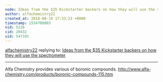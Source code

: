 ```yaml
---
node: Ideas from the $35 Kickstarter backers on how they will use the spectrometer
author: alfachemistry22
created_at: 2018-08-19 17:33:23 +0000
timestamp: 1534700003
nid: 5226
cid: 20432
uid: 547101
---
```




[alfachemistry22](../profile/alfachemistry22) replying to: [Ideas from the $35 Kickstarter backers on how they will use the spectrometer](../notes/shannon/12-16-2012/ideas-35-kickstarter-backers-how-they-will-use-spectrometer)

----
Alfa Chemistry provides various of boronic compounds.
http://www.alfa-chemistry.com/products/boronic-compounds-115.htm
